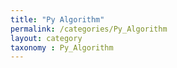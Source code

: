 ```yaml
---
title: "Py Algorithm"
permalink: /categories/Py_Algorithm
layout: category
taxonomy : Py_Algorithm
---
```

